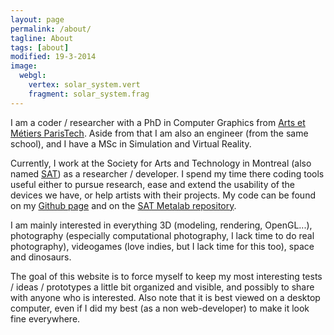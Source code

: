 ```yaml
---
layout: page
permalink: /about/
tagline: About
tags: [about]
modified: 19-3-2014
image:
  webgl:
    vertex: solar_system.vert
    fragment: solar_system.frag
---
```


I am a coder / researcher with a PhD in Computer Graphics from [Arts et Métiers ParisTech](http://www.ensam.fr). Aside from that I am also an engineer (from the same school), and I have a MSc in Simulation and Virtual Reality.

Currently, I work at the Society for Arts and Technology in Montreal (also named [SAT](http://www.sat.qc.ca)) as a researcher / developer. I spend my time there coding tools useful either to pursue research, ease and extend the usability of the devices we have, or help artists with their projects. My code can be found on my [Github page](http://github.com/paperManu) and on the [SAT Metalab repository](http://code.sat.qc.ca).

I am mainly interested in everything 3D (modeling, rendering, OpenGL...), photography (especially computational photography, I lack time to do real photography), videogames (love indies, but I lack time for this too), space and dinosaurs.

The goal of this website is to force myself to keep my most interesting tests / ideas / prototypes a little bit organized and visible, and possibly to share with anyone who is interested. Also note that it is best viewed on a desktop computer, even if I did my best (as a non web-developer) to make it look fine everywhere.
